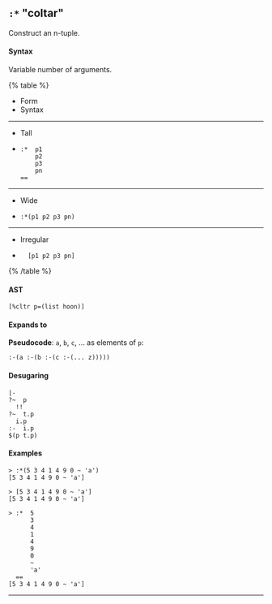 ## `:*` "coltar"

Construct an n-tuple.

#### Syntax

Variable number of arguments.

{% table %}

- Form
- Syntax

---

- Tall
- ```hoon
  :*  p1
      p2
      p3
      pn
  ==
  ```

---

- Wide
- ```hoon
  :*(p1 p2 p3 pn)
  ```

---

- Irregular
- ```
    [p1 p2 p3 pn]
  ```
{% /table %}

#### AST

```hoon
[%cltr p=(list hoon)]
```

#### Expands to

**Pseudocode**: `a`, `b`, `c`, ... as elements of `p`:

```hoon
:-(a :-(b :-(c :-(... z)))))
```

#### Desugaring

```hoon
|-
?~  p
  !!
?~  t.p
  i.p
:-  i.p
$(p t.p)
```

#### Examples

```
> :*(5 3 4 1 4 9 0 ~ 'a')
[5 3 4 1 4 9 0 ~ 'a']

> [5 3 4 1 4 9 0 ~ 'a']
[5 3 4 1 4 9 0 ~ 'a']

> :*  5
      3
      4
      1
      4
      9
      0
      ~
      'a'
  ==
[5 3 4 1 4 9 0 ~ 'a']
```

---

